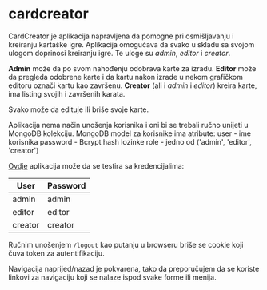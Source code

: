 # cardcreator

CardCreator je aplikacija napravljena da pomogne pri osmišljavanju i kreiranju kartaške igre.
Aplikacija omogućava da svako u skladu sa svojom ulogom doprinosi kreiranju igre. Te uloge su _admin_, _editor_ i _creator_.

**Admin** može da po svom nahođenju odobrava karte za izradu.
**Editor** može da pregleda odobrene karte i da kartu nakon izrade u nekom grafičkom editoru označi kartu kao završenu.
**Creator** (ali i _admin_ i _editor_) kreira karte, ima listing svojih i završenih karata.

Svako može da edituje ili briše svoje karte.

Aplikacija nema način unošenja korisnika i oni bi se trebali ručno unijeti u MongoDB kolekciju.
MongoDB model za korisnike ima atribute:
  user - ime korisnika
  password - Bcrypt hash lozinke
  role - jedno od ('admin', 'editor', 'creator')

[Ovdje](https://cardcreator.onrender.com) aplikacija može da se testira sa kredencijalima:
  
| User          | Password      |
| ------------- | ------------- |
| admin         | admin         |
| editor        | editor        |
| creator       | creator       |

Ručnim unošenjem `/logout` kao putanju u browseru briše se cookie koji čuva token za autentifikaciju.

Navigacija naprijed/nazad je pokvarena, tako da preporučujem da se koriste linkovi za navigaciju koji se nalaze ispod svake forme ili menija.
  
